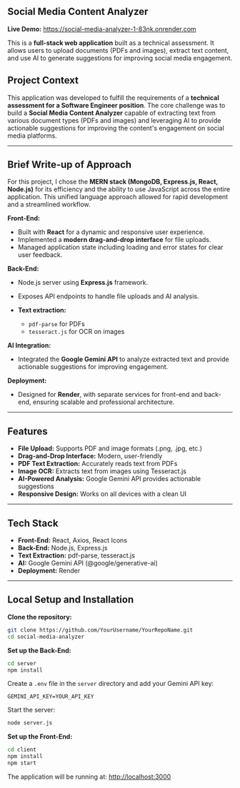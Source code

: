 ## Social Media Content Analyzer

**Live Demo:** https://social-media-analyzer-1-83nk.onrender.com


This is a **full-stack web application** built as a technical assessment. It allows users to upload documents (PDFs and images), extract text content, and use AI to generate suggestions for improving social media engagement.

## Project Context

This application was developed to fulfill the requirements of a **technical assessment for a Software Engineer position**.
The core challenge was to build a **Social Media Content Analyzer** capable of extracting text from various document types (PDFs and images) and leveraging AI to provide actionable suggestions for improving the content's engagement on social media platforms.

---

## Brief Write-up of Approach

For this project, I chose the **MERN stack (MongoDB, Express.js, React, Node.js)** for its efficiency and the ability to use JavaScript across the entire application. This unified language approach allowed for rapid development and a streamlined workflow.

**Front-End:**

* Built with **React** for a dynamic and responsive user experience.
* Implemented a **modern drag-and-drop interface** for file uploads.
* Managed application state including loading and error states for clear user feedback.

**Back-End:**

* Node.js server using **Express.js** framework.
* Exposes API endpoints to handle file uploads and AI analysis.
* **Text extraction:**

  * `pdf-parse` for PDFs
  * `tesseract.js` for OCR on images

**AI Integration:**

* Integrated the **Google Gemini API** to analyze extracted text and provide actionable suggestions for improving engagement.

**Deployment:**

* Designed for **Render**, with separate services for front-end and back-end, ensuring scalable and professional architecture.

---

## Features

* **File Upload:** Supports PDF and image formats (.png, .jpg, etc.)
* **Drag-and-Drop Interface:** Modern, user-friendly
* **PDF Text Extraction:** Accurately reads text from PDFs
* **Image OCR:** Extracts text from images using Tesseract.js
* **AI-Powered Analysis:** Google Gemini API provides actionable suggestions
* **Responsive Design:** Works on all devices with a clean UI

---

## Tech Stack

* **Front-End:** React, Axios, React Icons
* **Back-End:** Node.js, Express.js
* **Text Extraction:** pdf-parse, tesseract.js
* **AI:** Google Gemini API (@google/generative-ai)
* **Deployment:** Render

---

## Local Setup and Installation

**Clone the repository:**

```bash
git clone https://github.com/YourUsername/YourRepoName.git
cd social-media-analyzer
```

**Set up the Back-End:**

```bash
cd server
npm install
```

Create a `.env` file in the `server` directory and add your Gemini API key:

```
GEMINI_API_KEY=YOUR_API_KEY
```

Start the server:

```bash
node server.js
```

**Set up the Front-End:**

```bash
cd client
npm install
npm start
```

The application will be running at: [http://localhost:3000](http://localhost:3000)
